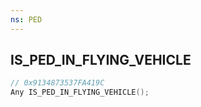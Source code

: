 ```yaml
---
ns: PED
---
```

## IS_PED_IN_FLYING_VEHICLE

```c
// 0x9134873537FA419C
Any IS_PED_IN_FLYING_VEHICLE();
```

